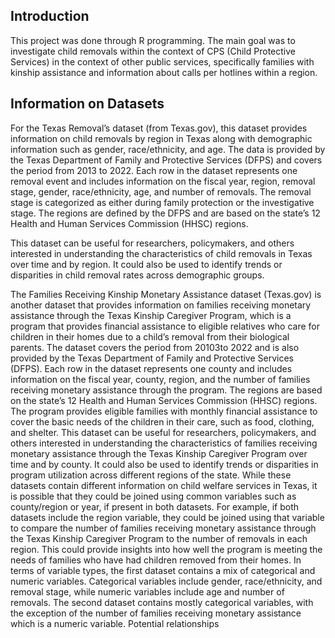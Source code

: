 ## Introduction
This project was done through R programming. The main goal was to investigate child removals within the context of CPS (Child Protective Services) in the context
of other public services, specifically families with kinship assistance and information about calls per hotlines within a region.

## Information on Datasets
For the Texas Removal’s dataset (from Texas.gov), this dataset provides information on child removals by region in Texas along with demographic information such as gender,
race/ethnicity, and age. The data is provided by the Texas Department of Family and Protective Services (DFPS) and covers the period from 2013 to 2022. Each row in the dataset
represents one removal event and includes information on the fiscal year, region, removal stage, gender, race/ethnicity, age, and number of removals. The removal stage is categorized
as either during family protection or the investigative stage. The regions are defined by the DFPS and are based on the state’s 12 Health and Human Services Commission (HHSC)
regions.

This dataset can be useful for researchers, policymakers, and others interested in understanding the characteristics of child removals in Texas over time and by region. It could also be
used to identify trends or disparities in child removal rates across demographic groups. 

The Families Receiving Kinship Monetary Assistance dataset (Texas.gov) is another dataset
that provides information on families receiving monetary assistance through the Texas Kinship Caregiver Program, which is a program that provides financial assistance to eligible relatives
who care for children in their homes due to a child’s removal from their biological parents. The dataset covers the period from 20103to 2022 and is also provided by the Texas Department of
Family and Protective Services (DFPS). Each row in the dataset represents one county and includes information on the fiscal year, county, region, and the number of families receiving
monetary assistance through the program. The regions are based on the state’s 12 Health and Human Services Commission (HHSC) regions. The program provides eligible families
with monthly financial assistance to cover the basic needs of the children in their care, such as food, clothing, and shelter. This dataset can be useful for researchers, policymakers, and
others interested in understanding the characteristics of families receiving monetary assistance
through the Texas Kinship Caregiver Program over time and by county. It could also be used
to identify trends or disparities in program utilization across different regions of the state.
While these datasets contain different information on child welfare services in Texas, it is
possible that they could be joined using common variables such as county/region or year,
if present in both datasets. For example, if both datasets include the region variable, they
could be joined using that variable to compare the number of families receiving monetary
assistance through the Texas Kinship Caregiver Program to the number of removals in each
region. This could provide insights into how well the program is meeting the needs of families
who have had children removed from their homes. In terms of variable types, the first dataset
contains a mix of categorical and numeric variables. Categorical variables include gender,
race/ethnicity, and removal stage, while numeric variables include age and number of removals.
The second dataset contains mostly categorical variables, with the exception of the number
of families receiving monetary assistance which is a numeric variable. Potential relationships
